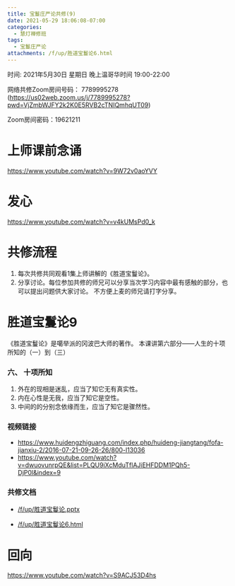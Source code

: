```yaml
---
title: 宝鬘庄严论共修(9)
date: 2021-05-29 18:06:08-07:00
categories:
  - 慧灯禅修班
tags:
  - 宝鬘庄严论
attachments: /f/up/胜道宝鬘论6.html
---
```

<!--StartFragment-->
时间: 2021年5月30日 星期日 晚上温哥华时间 19:00-22:00

网络共修Zoom房间号码： 7789995278 (<https://us02web.zoom.us/j/7789995278?pwd=VjZmbWJFY2k2K0E5RVB2cTNIQmhqUT09>)

Zoom房间密码：19621211

# 上师课前念诵

<https://www.youtube.com/watch?v=9W72v0aoYVY>

# 发心

<https://www.youtube.com/watch?v=v4kUMsPd0_k>

# 共修流程

1. 每次共修共同观看1集上师讲解的《胜道宝鬘论》。
2. 分享讨论。每位参加共修的师兄可以分享当次学习内容中最有感触的部分，也可以提出问题供大家讨论。 不方便上麦的师兄请打字分享。

# 胜道宝鬘论9

《胜道宝鬘论》是噶举派的冈波巴大师的著作。 本课讲第六部分——人生的十项所知的（一）到（三）


### 六、 十项所知

1. 外在的现相是迷乱，应当了知它无有真实性。
2. 内在心性是无我，应当了知它是空性。
3. 中间的的分别念依缘而生，应当了知它是骤然性。


### 视频链接

* <https://www.huidengzhiguang.com/index.php/huideng-jiangtang/fofa-jianxiu-2/2016-07-21-09-26-26/800-l13036>
* <https://www.youtube.com/watch?v=dwuovunrpQE&list=PLQU9iXcMduTflAJiEHFDDM1PQh5-DjP0l&index=9>

### 共修文档

* [/f/up/胜道宝鬘论.pptx](https://s3.ca-central-1.wasabisys.com/hddata/f.huidengchanxiu.net/hdv/f/up/%E8%83%9C%E9%81%93%E5%AE%9D%E9%AC%98%E8%AE%BA.pptx)

* [/f/up/胜道宝鬘论6.html](https://s3.ca-central-1.wasabisys.com/hddata/f.huidengchanxiu.net/hdv/f/up/胜道宝鬘论6.html)

# 回向

<https://www.youtube.com/watch?v=S9ACJ53D4hs>

<!--EndFragment-->

